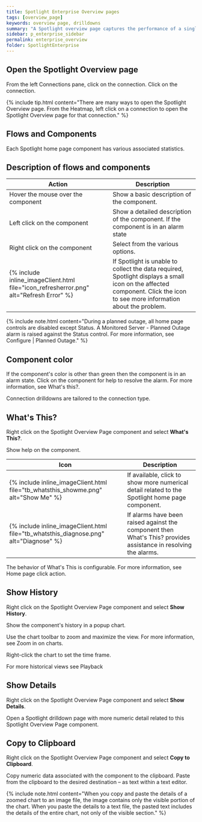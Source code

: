 ```yaml
---
title: Spotlight Enterprise Overview pages
tags: [overview_page]
keywords: overview page, drilldowns
summary: "A Spotlight overview page captures the performance of a single monitored connection. Flows and components are updated in real time to highlight obvious bottlenecks and problem areas and color coded to indicate when an alarm is raised."
sidebar: p_enterprise_sidebar
permalink: enterprise_overview
folder: SpotlightEnterprise
---
```



## Open the Spotlight Overview page

From the left Connections pane, click on the connection. Click on the connection.

{% include tip.html content="There are many ways to open the Spotlight Overview page. From the Heatmap, left click on a connection to open the Spotlight Overview page for that connection." %}


## Flows and Components

Each Spotlight home page component has various associated statistics.

## Description of flows and components

Action | Description
-------|------------
Hover the mouse over the component | Show a basic description of the component.
Left click on the component | Show a detailed description of the component. If the component is in an alarm state
Right click on the component | Select from the various options.
{% include inline_imageClient.html file="icon_refresherror.png" alt="Refresh Error" %} | If Spotlight is unable to collect the data required, Spotlight displays a small icon  on the affected component. Click the icon to see more information about the problem.

{% include note.html content="During a planned outage, all home page controls are disabled except Status. A Monitored Server - Planned Outage alarm is raised against the Status control. For more information, see Configure \| Planned Outage." %}

## Component color

If the component's color is other than green then the component is in an alarm state. Click on the component for help to resolve the alarm. For more information, see What's this?.

Connection drilldowns are tailored to the connection type.


## What's This?

Right click on the Spotlight Overview Page component and select **What's This?**.

Show help on the component.

Icon | Description
-----|------------
{% include inline_imageClient.html file="tb_whatsthis_showme.png" alt="Show Me" %} | If available, click to show more numerical detail related to the Spotlight home page component.
{% include inline_imageClient.html file="tb_whatsthis_diagnose.png" alt="Diagnose" %} | If alarms have been raised against the component then What's This? provides assistance in resolving the alarms.


The behavior of What's This is configurable. For more information, see Home page click action.

## Show History

Right click on the Spotlight Overview Page component and select **Show History**.

Show the component's history in a popup chart.

Use the chart toolbar to zoom and maximize the view. For more information, see Zoom in on charts.

Right-click the chart to set the time frame.

For more historical views see Playback

## Show Details

Right click on the Spotlight Overview Page component and select **Show Details**.

Open a Spotlight drilldown page with more numeric detail related to this Spotlight Overview Page component.

## Copy to Clipboard

Right click on the Spotlight Overview Page  component and select **Copy to Clipboard**.

Copy numeric data associated with the component to the clipboard. Paste from the clipboard to the desired destination –  as text within a text editor.

{% include note.html content="When you copy and paste the details of a zoomed chart to an image file, the image contains only the visible portion of the chart. When you paste the details to a text file, the pasted text includes the details of the entire chart, not only of the visible section." %}
